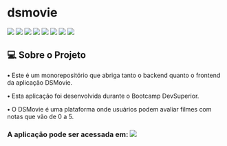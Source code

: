 # dsmovie

![](https://img.shields.io/badge/Java-ED8B00?style=for-the-badge&logo=java&logoColor=white)
![](https://img.shields.io/badge/Spring-6DB33F?style=for-the-badge&logo=spring&logoColor=white)
![](https://img.shields.io/badge/React-20232A?style=for-the-badge&logo=react&logoColor=61DAFB)
![](https://img.shields.io/badge/Bootstrap-563D7C?style=for-the-badge&logo=bootstrap&logoColor=white)
![](https://img.shields.io/badge/TypeScript-007ACC?style=for-the-badge&logo=typescript&logoColor=white)
![](https://img.shields.io/badge/PostgreSQL-316192?style=for-the-badge&logo=postgresql&logoColor=white)
![](https://img.shields.io/badge/Heroku-430098?style=for-the-badge&logo=heroku&logoColor=white)
![](https://img.shields.io/badge/Netlify-00C7B7?style=for-the-badge&logo=netlify&logoColor=white)

## 💻 Sobre o Projeto

**•**  Este é um monorepositório que abriga tanto o backend quanto o frontend da aplicação DSMovie.

**•**  Esta aplicação foi desenvolvida durante o Bootcamp DevSuperior.

**•** O DSMovie é uma plataforma onde usuários podem avaliar filmes com notas que vão de 0 a 5.

### A aplicação pode ser acessada em: ![](https://adriel-dev-dsmovie.netlify.app)
